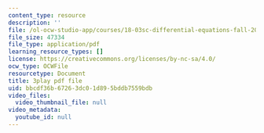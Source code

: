 ```yaml
---
content_type: resource
description: ''
file: /ol-ocw-studio-app/courses/18-03sc-differential-equations-fall-2011/bbcdf36b67263dc01d895bddb7559bdb_zreI4HllD80.pdf
file_size: 47334
file_type: application/pdf
learning_resource_types: []
license: https://creativecommons.org/licenses/by-nc-sa/4.0/
ocw_type: OCWFile
resourcetype: Document
title: 3play pdf file
uid: bbcdf36b-6726-3dc0-1d89-5bddb7559bdb
video_files:
  video_thumbnail_file: null
video_metadata:
  youtube_id: null
---
```

